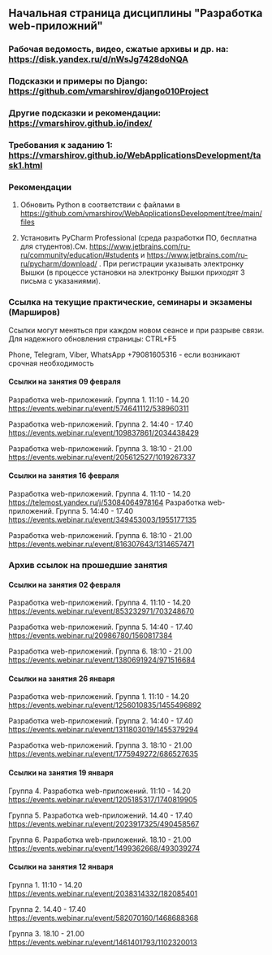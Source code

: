 ## Начальная страница дисциплины "Разработка web-приложний"


### Рабочая ведомость, видео, сжатые архивы и др. на: https://disk.yandex.ru/d/nWsJg7428doNQA

### Подсказки и примеры по Django: https://github.com/vmarshirov/django010Project

### Другие подсказки и рекомендации: https://vmarshirov.github.io/index/ 

### Требования к заданию 1: https://vmarshirov.github.io/WebApplicationsDevelopment/task1.html


### Рекомендации

1.  Обновить Python в соответствии с файлами в https://github.com/vmarshirov/WebApplicationsDevelopment/tree/main/files

2.  Установить PyCharm Professional  (среда разработки ПО, бесплатна для студентов).См. https://www.jetbrains.com/ru-ru/community/education/#students
и https://www.jetbrains.com/ru-ru/pycharm/download/ . При регистрации указывать электронку Вышки (в процессе установки на электронку Вышки приходят 3 письма с указаниями). 


### Ссылка на текущие практические, семинары и экзамены (Марширов)

Ссылки могут меняться при каждом новом сеансе и при разрыве связи. Для надежного обновления страницы: CTRL+F5

Phone, Telegram, Viber, WhatsApp +79081605316  - если возникают срочная  необходимость

#### Cсылки на занятия 09 февраля
Разработка web-приложений. Группа 1. 11:10 - 14.20 https://events.webinar.ru/event/574641112/538960311

Разработка web-приложений. Группа 2. 14:40 - 17.40 https://events.webinar.ru/event/109837861/2034438429

Разработка web-приложений. Группа 3. 18:10 - 21.00 https://events.webinar.ru/event/205612527/1019267337


#### Cсылки на занятия 16 февраля
Разработка web-приложений. Группа 4. 11:10 - 14.20 https://telemost.yandex.ru/j/53084064978164
Разработка web-приложений. Группа 5. 14:40 - 17.40 https://events.webinar.ru/event/349453003/1955177135

Разработка web-приложений. Группа 6. 18:10 - 21.00 https://events.webinar.ru/event/816307643/1314657471



### Архив ссылок на прошедшие занятия

#### Cсылки на занятия 02 февраля
Разработка web-приложений. Группа 4. 11:10 - 14.20 https://events.webinar.ru/event/853232971/703248670

Разработка web-приложений. Группа 5. 14:40 - 17.40 https://events.webinar.ru/20986780/1560817384

Разработка web-приложений. Группа 6. 18:10 - 21.00 https://events.webinar.ru/event/1380691924/971516684

#### Cсылки на занятия 26 января
Разработка web-приложений. Группа 1. 11:10 - 14.20 https://events.webinar.ru/event/1256010835/1455496892

Разработка web-приложений. Группа 2. 14:40 - 17.40 https://events.webinar.ru/event/1311803019/1455379294

Разработка web-приложений.  Группа 3. 18:10 - 21.00 https://events.webinar.ru/event/1775949272/686527635


#### Cсылки на занятия 19 января
Группа 4. Разработка web-приложений. 11:10 - 14.20 https://events.webinar.ru/event/1205185317/1740819905

Группа 5. Разработка web-приложений. 14.40 - 17.40 https://events.webinar.ru/event/2023917325/490458567

Группа 6. Разработка web-приложений. 18.10 - 21.00 https://events.webinar.ru/event/1499362668/493039274

#### Cсылки на занятия 12 января
Группа 1. 11:10 - 14.20 https://events.webinar.ru/event/2038314332/182085401

Группа 2. 14.40 - 17.40 https://events.webinar.ru/event/582070160/1468688368

Группа 3. 18.10 - 21.00 https://events.webinar.ru/event/1461401793/1102320013


